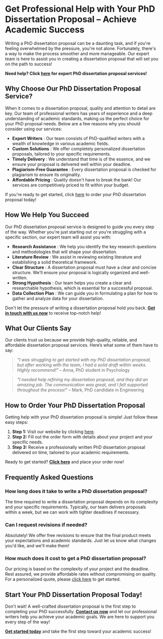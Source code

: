 # Get Professional Help with Your PhD Dissertation Proposal – Achieve Academic Success

Writing a PhD dissertation proposal can be a daunting task, and if you're feeling overwhelmed by the pressure, you're not alone. Fortunately, there's a way to make the process smoother and more manageable. Our expert team is here to assist you in creating a dissertation proposal that will set you on the path to success!

**Need help? Click [here](https://tinyurl.com/topessay?keyword=phd+dissertation+proposal) for expert PhD dissertation proposal services!**

## Why Choose Our PhD Dissertation Proposal Service?

When it comes to a dissertation proposal, quality and attention to detail are key. Our team of professional writers has years of experience and a deep understanding of academic standards, making us the perfect choice for your PhD proposal needs. Below are a few reasons why you should consider using our services:

- **Expert Writers** : Our team consists of PhD-qualified writers with a wealth of knowledge in various academic fields.
- **Custom Solutions** : We offer completely personalized dissertation proposals, tailored to your specific requirements.
- **Timely Delivery** : We understand that time is of the essence, and we ensure your proposal is delivered well within your deadline.
- **Plagiarism-Free Guarantee** : Every dissertation proposal is checked for plagiarism to ensure its originality.
- **Affordable Pricing** : Quality doesn't have to break the bank! Our services are competitively priced to fit within your budget.

If you're ready to get started, click [here](https://tinyurl.com/topessay?keyword=phd+dissertation+proposal) to order your PhD dissertation proposal today!

## How We Help You Succeed

Our PhD dissertation proposal service is designed to guide you every step of the way. Whether you're just starting out or you're struggling with a specific section, our expert team will assist you with:

- **Research Assistance** : We help you identify the key research questions and methodologies that will shape your dissertation.
- **Literature Review** : We assist in reviewing existing literature and establishing a solid theoretical framework.
- **Clear Structure** : A dissertation proposal must have a clear and concise structure. We'll ensure your proposal is logically organized and well-written.
- **Strong Hypothesis** : Our team helps you create a clear and researchable hypothesis, which is essential for a successful proposal.
- **Data Collection Plan** : We can guide you in formulating a plan for how to gather and analyze data for your dissertation.

Don't let the pressure of writing a dissertation proposal hold you back. **[Get in touch with us now](https://tinyurl.com/topessay?keyword=phd+dissertation+proposal)** to receive top-notch help!

## What Our Clients Say

Our clients trust us because we provide high-quality, reliable, and affordable dissertation proposal services. Here’s what some of them have to say:

> _"I was struggling to get started with my PhD dissertation proposal, but after working with the team, I had a solid draft within weeks. Highly recommend!"_ – Anna, PhD student in Psychology

> _"I needed help refining my dissertation proposal, and they did an amazing job. The communication was great, and I felt supported throughout the process!"_ – Mark, PhD candidate in Engineering

## How to Order Your PhD Dissertation Proposal

Getting help with your PhD dissertation proposal is simple! Just follow these easy steps:

1. **Step 1:** Visit our website by clicking [here](https://tinyurl.com/topessay?keyword=phd+dissertation+proposal).
2. **Step 2:** Fill out the order form with details about your project and your specific needs.
3. **Step 3:** Receive a professionally written PhD dissertation proposal delivered on time, tailored to your academic requirements.

Ready to get started? **[Click here](https://tinyurl.com/topessay?keyword=phd+dissertation+proposal)** and place your order now!

## Frequently Asked Questions

### How long does it take to write a PhD dissertation proposal?

The time required to write a dissertation proposal depends on its complexity and your specific requirements. Typically, our team delivers proposals within a week, but we can work with tighter deadlines if necessary.

### Can I request revisions if needed?

Absolutely! We offer free revisions to ensure that the final product meets your expectations and academic standards. Just let us know what changes you'd like, and we'll make them!

### How much does it cost to get a PhD dissertation proposal?

Our pricing is based on the complexity of your project and the deadline. Rest assured, we provide affordable rates without compromising on quality. For a personalized quote, please [click here](https://tinyurl.com/topessay?keyword=phd+dissertation+proposal) to get started.

## Start Your PhD Dissertation Proposal Today!

Don't wait! A well-crafted dissertation proposal is the first step to completing your PhD successfully. **[Contact us now](https://tinyurl.com/topessay?keyword=phd+dissertation+proposal)** and let our professional writers help you achieve your academic goals. We are here to support you every step of the way!

**[Get started today](https://tinyurl.com/topessay?keyword=phd+dissertation+proposal)** and take the first step toward your academic success!

